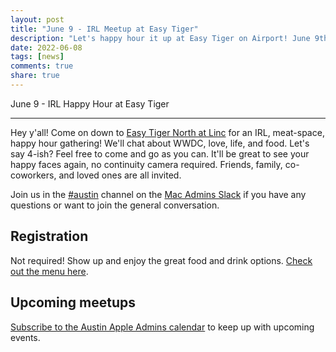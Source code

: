 ```yaml
---
layout: post
title: "June 9 - IRL Meetup at Easy Tiger"
description: "Let's happy hour it up at Easy Tiger on Airport! June 9th, 2022, 4-?."
date: 2022-06-08
tags: [news]
comments: true
share: true
---
```


June 9 - IRL Happy Hour at Easy Tiger

---

Hey y'all! Come on down to [Easy Tiger North at Linc](https://www.easytigerusa.com/location/north/) for an IRL, meat-space, happy hour gathering! We'll chat about WWDC, love, life, and food. Let's say 4-ish? Feel free to come and go as you can. It'll be great to see your happy faces again, no continuity camera required. Friends, family, co-coworkers, and loved ones are all invited.

Join us in the [#austin](https://macadmins.slack.com/archives/C07F1R56E) channel on the [Mac Admins Slack](https://macadmins.org/slack) if you have any questions or want to join the general conversation.

## Registration

Not required! Show up and enjoy the great food and drink options. [Check out the menu here](https://3d48m52q6u26q5mlm1llw786-wpengine.netdna-ssl.com/wp-content/uploads/2022_V14-NORTH_All-Day-Menu-3.pdf).

## Upcoming meetups

[Subscribe to the Austin Apple Admins calendar](https://goo.gl/2TUFjl) to keep up with upcoming events.
